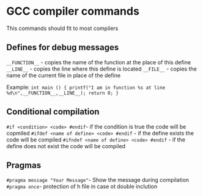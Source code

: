 # GCC compiler commands
This commands should fit to most compilers
## Defines for debug messages
`__FUNCTION__` - copies the name of the function at the place of this define
`__LINE__` - copies the line where this define is located
`__FILE__` - copies the name of the current file in place of the define

Example:
`int main ()
{
	printf("I am in function %s at line %d\n",__FUNCTION__,__LINE__);
	return 0;
}`
## Conditional compilation
`#if <condition> <code> #endif`- if the condition is true the code will be copmiled
`#ifdef <name of define> <code> #endif` - if the define exists the code will be compiled
`#ifndef <name of define> <code> #endif` - if the define does not exist the code will be compiled

## Pragmas
`#pragma message "Your Message"`- Show the message during compilation
`#pragma once`- protection of h file in case ot double inclution